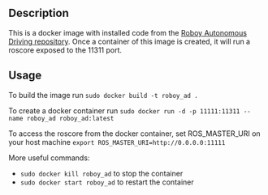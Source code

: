 ## Description

This is a docker image with installed code from the [Roboy Autonomous Driving repository](https://github.com/Roboy/autonomous_driving_src).
Once a container of this image is created, it will run a roscore exposed to the 11311 port.

## Usage

To build the image run ```sudo docker build -t roboy_ad .```

To create a docker container run ```sudo docker run -d -p 11111:11311 --name roboy_ad roboy_ad:latest```

To access the roscore from the docker container, set ROS_MASTER_URI on your host machine ```export ROS_MASTER_URI=http://0.0.0.0:11111```

More useful commands:

 * ```sudo docker kill roboy_ad``` to stop the container
 * ```sudo docker start roboy_ad``` to restart the container

